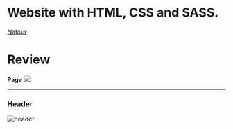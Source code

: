 # Website with HTML, CSS and SASS.

[Natour](https://tennitien.github.io/sass-demo-natour/)

# Review

**Page**
![](https://)

---

### Header

![header](https://github.com/tennitien/sass-demo-natour/assets/136183299/0ff6cf2f-97ae-4aaf-919c-4e14ff462c45)
